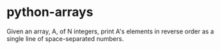 # python-arrays
Given an array, A, of N integers, print A's elements in reverse order as a single line of space-separated numbers.
